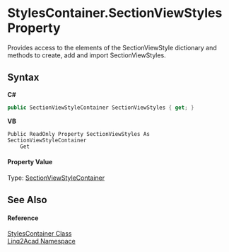 # StylesContainer.SectionViewStyles Property 
 

Provides access to the elements of the SectionViewStyle dictionary and methods to create, add and import SectionViewStyles.

## Syntax

**C#**<br />
``` C#
public SectionViewStyleContainer SectionViewStyles { get; }
```

**VB**<br />
``` VB
Public ReadOnly Property SectionViewStyles As SectionViewStyleContainer
	Get
```


#### Property Value
Type: <a href="T_Linq2Acad_SectionViewStyleContainer.md">SectionViewStyleContainer</a>

## See Also


#### Reference
<a href="T_Linq2Acad_StylesContainer.md">StylesContainer Class</a><br /><a href="N_Linq2Acad.md">Linq2Acad Namespace</a><br />
